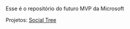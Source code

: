 Esse é o repositório do futuro MVP da Microsoft

Projetos:
<a href="https://joao-zenusz.github.io/DiscoverRS/Desafio2/social-tree.html">Social Tree</a>